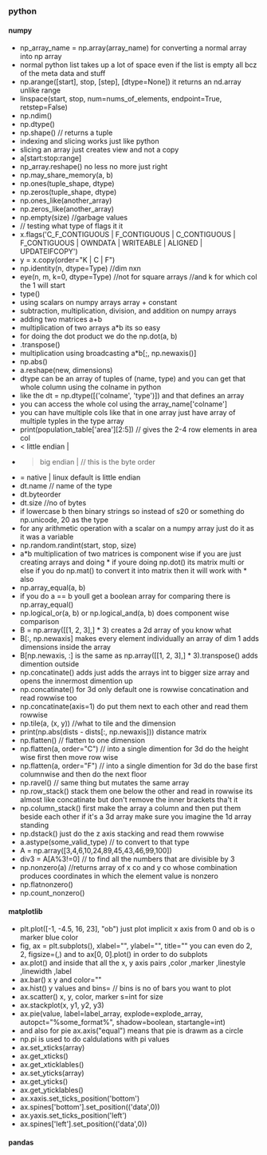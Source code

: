### python 

#### numpy
* np_array_name =  np.array(array_name) for converting a normal array into np array
* normal python list takes up a lot of space even if the list is empty all bcz of the meta data and stuff
* np.arange([start], stop, [step], [dtype=None]) it returns an nd.array unlike range
* linspace(start, stop, num=nums_of_elements, endpoint=True, retstep=False)
* np.ndim()
* np.dtype()
* np.shape() // returns a tuple
* indexing and slicing works just like python
* slicing an array just creates view and not a copy
* a[start:stop:range]
* np_array.reshape() no less no more just right 
* np.may_share_memory(a, b)
* np.ones(tuple_shape, dtype)
* np.zeros(tuple_shape, dtype)
* np.ones_like(another_array)
* np.zeros_like(another_array)
* np.empty(size) //garbage values
* // testing what type of flags it it
* x.flags('C_F_CONTIGUOUS | F_CONTIGUOUS | C_CONTIGUOUS | F_CONTIGUOUS | OWNDATA | WRITEABLE | ALIGNED | UPDATEIFCOPY')
* y = x.copy(order="K | C | F")
* np.identity(n, dtype=Type) //dim nxn
* eye(n, m, k=0, dtype=Type) //not for square arrays //and k for which col the 1 will start
* type()
* using scalars on numpy arrays array + constant
* subtraction, multiplication, division, and addition on numpy arrays
* adding two matrices a+b
* multiplication of two arrays a\*b its so easy
* for doing the dot product we do the np.dot(a, b)
* .transpose()
* multiplication using broadcasting a\*b[;, np.newaxis()]
* np.abs()
* a.reshape(new, dimensions)
* dtype can be an array of tuples of (name, type) and you can get that whole column using the colname in python
* like the dt = np.dtype([('colname', 'type')]) and that defines an array
* you can access the whole col using the array_name['colname']
* you can have multiple cols like that in one array just have array of multiple typles in the type array
* print(population_table['area'][2:5]) // gives the 2-4 row elements in area col
* < little endian  |
* > big endian     |  // this is the byte order
* = native         | linux default is little endian
* dt.name // name of the type
* dt.byteorder
* dt.size //no of bytes 
* if lowercase b then binary strings so instead of s20 or something do np.unicode, 20 as the type
* for any arithmetic operation with a scalar on a numpy array just do it as it was a variable
* np.random.randint(start, stop, size)
* a\*b multiplication of two matrices is component wise if you are just creating arrays and doing * if youre doing np.dot() its matrix multi or else if you do np.mat() to convert it into matrix then it will work with * also
* np.array_equal(a, b)
* if you do a == b youll get a boolean array for comparing there is np.array_equal()
* np.logical_or(a, b) or np.logical_and(a, b) does component wise comparison 
* B = np.array([[1, 2, 3],] * 3) creates a 2d array of you know what
* B[:, np.newaxis] makes every element individually an array of dim 1 adds dimensions inside the array
* B[np.newaxis, :] is the same as np.array([[1, 2, 3],] * 3).transpose() adds dimention outside
* np.concatinate() adds just adds the arrays int to bigger size array and opens the innermost dimention up
* np.concatinate() for 3d only default one is rowwise concatination and read rowwise too
* np.concatinate(axis=1) do put them next to each other and read them rowwise
* np.tile(a, (x, y)) //what to tile and the dimension
* print(np.abs(dists - dists[:, np.newaxis])) distance matrix
* np.flatten() // flatten to one dimension
* np.flatten(a, order="C") // into a single dimention for 3d do the height wise first then move row wise
* np.flatten(a, order="F") // into a single dimention for 3d do the base first columnwise and then do the next floor
* np.ravel() // same thing but mutates the same array 
* np.row_stack() stack them one below the other and read in rowwise its almost like concatinate but don't remove the inner brackets tha't it
* np.column_stack() first make the array a column and then put them beside each other if it's a 3d array make sure you imagine the 1d array standing
* np.dstack() just do the z axis stacking and read them rowwise
* a.astype(some_valid_type) // to convert to that type
* A = np.array([3,4,6,10,24,89,45,43,46,99,100])
* div3 = A[A%3!=0] // to find all the numbers that are divisible by 3
* np.nonzero(a) //returns array of x co and y co whose combination produces coordinates in which the element value is nonzero
* np.flatnonzero()
* np.count_nonzero()

#### matplotlib
* plt.plot([-1, -4.5, 16, 23], "ob") just plot implicit x axis from 0 and ob is o marker blue color
* fig, ax = plt.subplots(), xlabel="", ylabel="", title="" you can even do 2, 2, figsize=(,) and to ax[0, 0].plot() in order to do subplots
* ax.plot() and inside that all the x, y axis pairs ,color ,marker ,linestyle ,linewidth ,label
* ax.bar() x y and color=""
* ax.hist() y values and bins= // bins is no of bars you want to plot
* ax.scatter() x, y, color, marker s=int for size
* ax.stackplot(x, y1, y2, y3)
* ax.pie(value, label=label_array, explode=explode_array, autopct="%some_format%", shadow=boolean, startangle=int)
* and also for pie ax.axis("equal") means that pie is drawm as a circle
* np.pi is used to do caldulations with pi values
* ax.set_xticks(array)
* ax.get_xticks()
* ax.get_xticklables()
* ax.set_yticks(array)
* ax.get_yticks()
* ax.get_yticklables()
* ax.xaxis.set_ticks_position('bottom')
* ax.spines['bottom'].set_position(('data',0))
* ax.yaxis.set_ticks_position('left')
* ax.spines['left'].set_position(('data',0))

#### pandas
